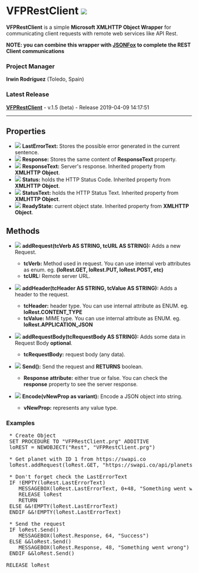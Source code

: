 # VFPRestClient ![](images/prg.gif)  

**VFPRestClient** is a simple **Microsoft XMLHTTP Object Wrapper** for communicating client requests with remote web services like API Rest.

**NOTE: you can combine this wrapper with [JSONFox](https://github.com/Irwin1985/JSONFox) to complete the REST Client communications** 
### Project Manager

**Irwin Rodríguez** (Toledo, Spain)

### Latest Release

**[VFPRestClient](/README.md)** - v.1.5 (beta) - Release 2019-04-09 14:17:51

<hr>

## Properties
* ![](images/prop.gif) **LastErrorText:** Stores the possible error generated in the current sentence.
* ![](images/prop.gif) **Response:** Stores the same content of **ResponseText** property.
* ![](images/prop.gif) **ResponseText:** Server's response. Inherited property from **XMLHTTP Object**.
* ![](images/prop.gif) **Status:** holds the HTTP Status Code. Inherited property from **XMLHTTP Object**.
* ![](images/prop.gif) **StatusText:** holds the HTTP Status Text. Inherited property from **XMLHTTP Object**.
* ![](images/prop.gif) **ReadyState:** current object state. Inherited property from **XMLHTTP Object**.

## Methods

* ![](images/meth.gif) **addRequest(tcVerb AS STRING, tcURL AS STRING):** Adds a new Request.
  * **tcVerb:** Method used in request. You can use internal verb attributes as enum. eg. **(loRest.GET, loRest.PUT, loRest.POST, etc)**
  * **tcURL:** Remote server URL.
  
* ![](images/meth.gif) **addHeader(tcHeader AS STRING, tcValue AS STRING):** Adds a header to the request.
  * **tcHeader:** header type. You can use internal attribute as ENUM. eg. **loRest.CONTENT_TYPE**
  * **tcValue:** MIME type. You can use internal attribute as ENUM. eg. **loRest.APPLICATION_JSON**
  
* ![](images/meth.gif) **addRequestBody(tcRequestBody AS STRING):** Adds some data in Request Body **optional**.
  * **tcRequestBody:** request body (any data).

* ![](images/meth.gif) **Send():** Send the request and **RETURNS** boolean.
  * **Response attribute:** either true or false. You can check the **response** property to see the server response.

* ![](images/meth.gif) **Encode(vNewProp as variant):** Encode a JSON object into string.
  * **vNewProp:** represents any value type.
  
### Examples

<pre>
 * Create Object
 SET PROCEDURE TO "VFPRestClient.prg" ADDITIVE
 loREST = NEWOBJECT("Rest", "VFPRestClient.prg")
 
 * Get planet with ID 1 from https://swapi.co
 loRest.addRequest(loRest.GET, "https://swapi.co/api/planets/1/")
 
 * Don't forget check the LastErrorText
 IF !EMPTY(loRest.LastErrorText) 
 	MESSAGEBOX(loRest.LastErrorText, 0+48, "Something went wrong")
	RELEASE loRest
	RETURN
 ELSE &&!EMPTY(loRest.LastErrorText)
 ENDIF &&!EMPTY(loRest.LastErrorText)
 
 * Send the request
 IF loRest.Send()
 	MESSAGEBOX(loRest.Response, 64, "Success")
 ELSE &&loRest.Send()
 	MESSAGEBOX(loRest.Response, 48, "Something went wrong")
 ENDIF &&loRest.Send()
 
RELEASE loRest
</pre>
